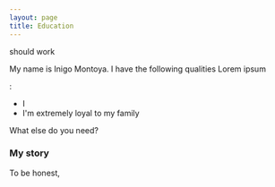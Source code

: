 ```yaml
---
layout: page
title: Education
---
```



should work
<p align="justify">
 My name is Inigo Montoya. I have the following qualities Lorem ipsum
</p>
:

- I 
- I'm extremely loyal to my family

What else do you need?

### My story

To be honest,
